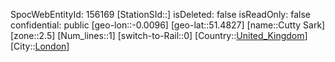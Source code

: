 ﻿---
location: [51.4827,-0.0096]
type: Station
tags:
- geo/Station
- Europe/United_Kingdom/London

---
SpocWebEntityId: 156169
[StationSId::]
isDeleted: false
isReadOnly: false
confidential: public
[geo-lon::-0.0096]
[geo-lat::51.4827]
[name::Cutty Sark]
[zone::2.5]
[Num_lines::1]
[switch-to-Rail::0]
[Country::[United_Kingdom](geo/Continent/Europe/United_Kingdom.md)]
[City::[London](geo/Continent/Europe/United_Kingdom/London.md)]

